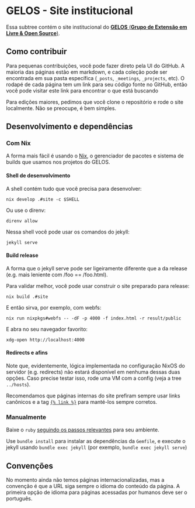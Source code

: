 # GELOS - Site institucional

Essa subtree contém o site institucional do [**GELOS** (**Grupo de Extensão
em Livre & Open Source**)](https://gelos.club).

## Como contribuir

Para pequenas contribuições, você pode fazer direto pela UI do GitHub. A
maioria das páginas estão em markdown, e cada coleção pode ser encontrada em
sua pasta específica (`_posts`, `_meetings`, `_projects`, etc). O rodapé de
cada página tem um link para seu código fonte no GitHub, então você pode
visitar este link para encontrar o que está buscando

Para edições maiores, pedimos que você clone o repositório e rode o site
localmente. Não se preocupe, é bem simples.

## Desenvolvimento e dependências

### Com Nix

A forma mais fácil é usando o [Nix](https://nixos.org/nix), o gerenciador de
pacotes e sistema de builds que usamos nos projetos do GELOS.

#### Shell de desenvolvimento

A shell contém tudo que você precisa para desenvolver:

```
nix develop .#site -c $SHELL
```

Ou use o direnv:

```
direnv allow
```

Nessa shell você pode usar os comandos do jekyll:

```
jekyll serve
```

#### Build release

A forma que o jekyll serve pode ser ligeiramente diferente que a da release
(e.g. mais leniente com /foo == /foo.html).

Para validar melhor, você pode usar construir o site preparado para release:

```
nix build .#site
```

E então sirva, por exemplo, com webfs:

```
nix run nixpkgs#webfs -- -dF -p 4000 -f index.html -r result/public
```

E abra no seu navegador favorito:
```
xdg-open http://localhost:4000
```

#### Redirects e afins

Note que, evidentemente, lógica implementada no configuração NixOS do
servidor (e.g. redirects) não estará disponível em nenhuma dessas duas opções.
Caso precise testar isso, rode uma VM com a config (veja a tree `../hosts`).

Recomendamos que páginas internas do site prefiram sempre usar links canônicos e
a tag [`{% link %}`](https://jekyllrb.com/docs/liquid/tags/#link) para manté-los
sempre corretos.

### Manualmente

Baixe o `ruby` [seguindo os passos
relevantes](https://www.ruby-lang.org/en/documentation/installation/) para seu
ambiente.

Use `bundle install` para instalar as dependências da `Gemfile`, e execute o
jekyll usando `bundle exec jekyll` (por exemplo, `bundle exec jekyll serve`)


## Convenções

No momento ainda não temos páginas internacionalizadas, mas a convenção é que a
URL siga sempre o idioma do conteúdo da página. A primeira opção de idioma para
páginas acessadas por humanos deve ser o português.

